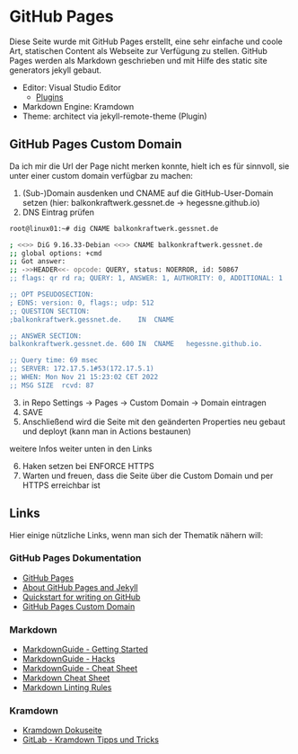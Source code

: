 # GitHub Pages

Diese Seite wurde mit GitHub Pages erstellt, eine sehr einfache und coole Art, statischen Content als Webseite zur Verfügung zu stellen.
GitHub Pages werden als Markdown geschrieben und mit Hilfe des static site generators jekyll gebaut.

* Editor: Visual Studio Editor
  * [Plugins](vs-code-plugins.md)
* Markdown Engine: Kramdown
* Theme: architect via jekyll-remote-theme (Plugin)

## GitHub Pages Custom Domain

Da ich mir die Url der Page nicht merken konnte, hielt ich es für sinnvoll, sie unter einer custom domain verfügbar zu machen:

1. (Sub-)Domain ausdenken und CNAME auf die GitHub-User-Domain setzen (hier: balkonkraftwerk.gessnet.de -> hegessne.github.io)
2. DNS Eintrag prüfen

```bash
root@linux01:~# dig CNAME balkonkraftwerk.gessnet.de

; <<>> DiG 9.16.33-Debian <<>> CNAME balkonkraftwerk.gessnet.de
;; global options: +cmd
;; Got answer:
;; ->>HEADER<<- opcode: QUERY, status: NOERROR, id: 50867
;; flags: qr rd ra; QUERY: 1, ANSWER: 1, AUTHORITY: 0, ADDITIONAL: 1

;; OPT PSEUDOSECTION:
; EDNS: version: 0, flags:; udp: 512
;; QUESTION SECTION:
;balkonkraftwerk.gessnet.de.	IN	CNAME

;; ANSWER SECTION:
balkonkraftwerk.gessnet.de. 600	IN	CNAME	hegessne.github.io.

;; Query time: 69 msec
;; SERVER: 172.17.5.1#53(172.17.5.1)
;; WHEN: Mon Nov 21 15:23:02 CET 2022
;; MSG SIZE  rcvd: 87
```

3. in Repo Settings -> Pages -> Custom Domain -> Domain eintragen
4. SAVE
5. Anschließend wird die Seite mit den geänderten Properties neu gebaut und deployt (kann man in Actions bestaunen)

weitere Infos weiter unten in den Links

6. Haken setzen bei ENFORCE HTTPS
7. Warten und freuen, dass die Seite über die Custom Domain und per HTTPS erreichbar ist

## Links

Hier einige nützliche Links, wenn man sich der Thematik nähern will:

### GitHub Pages Dokumentation

* [GitHub Pages](https://docs.github.com/en/pages)
* [About GitHub Pages and Jekyll](https://docs.github.com/en/pages/setting-up-a-github-pages-site-with-jekyll/about-github-pages-and-jekyll)
* [Quickstart for writing on GitHub](https://docs.github.com/en/get-started/writing-on-github/getting-started-with-writing-and-formatting-on-github/quickstart-for-writing-on-github)
* [GitHub Pages Custom Domain](https://docs.github.com/en/pages/configuring-a-custom-domain-for-your-github-pages-site/managing-a-custom-domain-for-your-github-pages-site)

### Markdown

* [MarkdownGuide - Getting Started](https://www.markdownguide.org/getting-started/)
* [MarkdownGuide - Hacks](https://www.markdownguide.org/hacks/)
* [MarkdownGuide - Cheat Sheet](https://www.markdownguide.org/cheat-sheet)
* [Markdown Cheat Sheet](https://www.freecodecamp.org/news/markdown-cheat-sheet/)
* [Markdown Linting Rules](https://github.com/DavidAnson/markdownlint/blob/main/doc/Rules.md)

### Kramdown

* [Kramdown Dokuseite](https://kramdown.gettalong.org/)
* [GitLab - Kramdown Tipps und Tricks](https://about.gitlab.com/blog/2016/07/19/markdown-kramdown-tips-and-tricks/)
